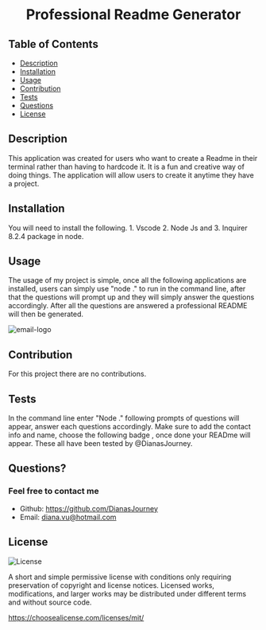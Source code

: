 # <p align="center"> Professional Readme Generator </p>

   ## Table of Contents
- [Description](#description)
- [Installation](#installation)
- [Usage](#usage)
- [Contribution](#contribution)
- [Tests](#tests)
- [Questions](#questions)
- [License](#license)

## Description
This application was created for users who want to create a Readme in their terminal rather than having to hardcode it. It is a fun and creative way of doing things. The application will allow users to create it anytime they have a project.

## Installation
You will need to install the following. 1. Vscode 2. Node Js and 3. Inquirer 8.2.4 package in node.
## Usage
The usage of my project is simple, once all the following applications are installed, users can simply use "node ." to run in the command line, after that the questions will prompt up and they will simply answer the questions accordingly. After all the questions are answered a professional README will then be generated.

![email-logo](https://user-images.githubusercontent.com/109758045/194623645-490702aa-d267-437b-8bc7-fbea5ed5ed02.png)

## Contribution
For this project there are no contributions.

## Tests
In the command line enter "Node ." following prompts of questions will appear, answer each questions accordingly. Make sure to add the contact info  and name, choose the following badge , once done your READme will appear. These all have been tested by @DianasJourney.

## Questions?
### Feel free to contact me
- Github: https://github.com/DianasJourney
- Email: diana.vu@hotmail.com

## License
![License](https://img.shields.io/badge/License-MIT-yellow.svg)

A short and simple permissive license with conditions only requiring preservation of copyright and license notices. Licensed works, modifications, and larger works may be distributed under different terms and without source code.

https://choosealicense.com/licenses/mit/

